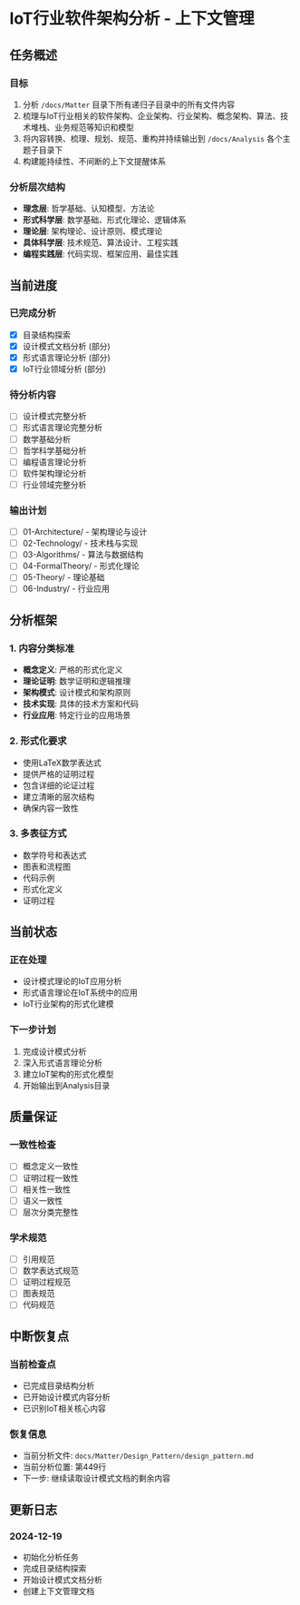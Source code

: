 # IoT行业软件架构分析 - 上下文管理

## 任务概述

### 目标
1. 分析 `/docs/Matter` 目录下所有递归子目录中的所有文件内容
2. 梳理与IoT行业相关的软件架构、企业架构、行业架构、概念架构、算法、技术堆栈、业务规范等知识和模型
3. 将内容转换、梳理、规划、规范、重构并持续输出到 `/docs/Analysis` 各个主题子目录下
4. 构建能持续性、不间断的上下文提醒体系

### 分析层次结构
- **理念层**: 哲学基础、认知模型、方法论
- **形式科学层**: 数学基础、形式化理论、逻辑体系
- **理论层**: 架构理论、设计原则、模式理论
- **具体科学层**: 技术规范、算法设计、工程实践
- **编程实践层**: 代码实现、框架应用、最佳实践

## 当前进度

### 已完成分析
- [x] 目录结构探索
- [x] 设计模式文档分析 (部分)
- [x] 形式语言理论分析 (部分)
- [x] IoT行业领域分析 (部分)

### 待分析内容
- [ ] 设计模式完整分析
- [ ] 形式语言理论完整分析
- [ ] 数学基础分析
- [ ] 哲学科学基础分析
- [ ] 编程语言理论分析
- [ ] 软件架构理论分析
- [ ] 行业领域完整分析

### 输出计划
- [ ] 01-Architecture/ - 架构理论与设计
- [ ] 02-Technology/ - 技术栈与实现
- [ ] 03-Algorithms/ - 算法与数据结构
- [ ] 04-FormalTheory/ - 形式化理论
- [ ] 05-Theory/ - 理论基础
- [ ] 06-Industry/ - 行业应用

## 分析框架

### 1. 内容分类标准
- **概念定义**: 严格的形式化定义
- **理论证明**: 数学证明和逻辑推理
- **架构模式**: 设计模式和架构原则
- **技术实现**: 具体的技术方案和代码
- **行业应用**: 特定行业的应用场景

### 2. 形式化要求
- 使用LaTeX数学表达式
- 提供严格的证明过程
- 包含详细的论证过程
- 建立清晰的层次结构
- 确保内容一致性

### 3. 多表征方式
- 数学符号和表达式
- 图表和流程图
- 代码示例
- 形式化定义
- 证明过程

## 当前状态

### 正在处理
- 设计模式理论的IoT应用分析
- 形式语言理论在IoT系统中的应用
- IoT行业架构的形式化建模

### 下一步计划
1. 完成设计模式分析
2. 深入形式语言理论分析
3. 建立IoT架构的形式化模型
4. 开始输出到Analysis目录

## 质量保证

### 一致性检查
- [ ] 概念定义一致性
- [ ] 证明过程一致性
- [ ] 相关性一致性
- [ ] 语义一致性
- [ ] 层次分类完整性

### 学术规范
- [ ] 引用规范
- [ ] 数学表达式规范
- [ ] 证明过程规范
- [ ] 图表规范
- [ ] 代码规范

## 中断恢复点

### 当前检查点
- 已完成目录结构分析
- 已开始设计模式内容分析
- 已识别IoT相关核心内容

### 恢复信息
- 当前分析文件: `docs/Matter/Design_Pattern/design_pattern.md`
- 当前分析位置: 第449行
- 下一步: 继续读取设计模式文档的剩余内容

## 更新日志

### 2024-12-19
- 初始化分析任务
- 完成目录结构探索
- 开始设计模式文档分析
- 创建上下文管理文档
